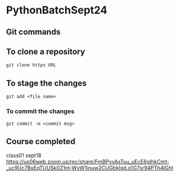 # PythonBatchSept24

## Git commands

## To clone a repository
    git clone https URL

## To stage the changes
    git add <file name>

### To commit the changes
    git commit -m <commit msg>


## Course completed

class01 sept18 https://us06web.zoom.us/rec/share/FmBPyvAsTuu_uEcE6glhkCmt-_uc9Uc7BxEqTUUSk021nt-WvW1inuw2CUGbkIgd.o1G7sr94PTh4lGhI
